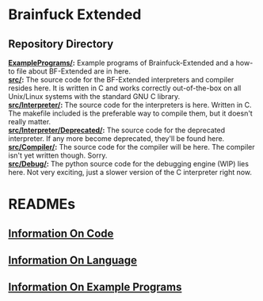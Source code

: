 # Brainfuck Extended

## Repository Directory
**[ExamplePrograms/](ExamplePrograms/):** Example programs of Brainfuck-Extended and a how-to file about BF-Extended are in here. <br>
**[src/](src/):** The source code for the BF-Extended interpreters and compiler resides here. It is written in C and works correctly out-of-the-box on all Unix/Linux systems with the standard GNU C library.<br>
**[src/Interpreter/](src/Interpreter/):** The source code for the interpreters is here. Written in C. The makefile included is the preferable way to compile them, but it doesn't really matter.<br>
**[src/Interpreter/Deprecated/](src/Interpreter/Deprecated):** The source code for the deprecated interpreter. If any more become deprecated, they'll be found here. <br>
**[src/Compiler/](src/Compiler/):** The source code for the compiler will be here. The compiler isn't yet written though. Sorry.<br>
**[src/Debug/](src/Debug/):** The python source code for the debugging engine (WIP) lies here. Not very exciting, just a slower version of the C interpreter right now. <br>

# READMEs

## [Information On Code](CODE.md)

## [Information On Language](BRAINFUCK.md)

## [Information On Example Programs](ExamplePrograms/README.md)
